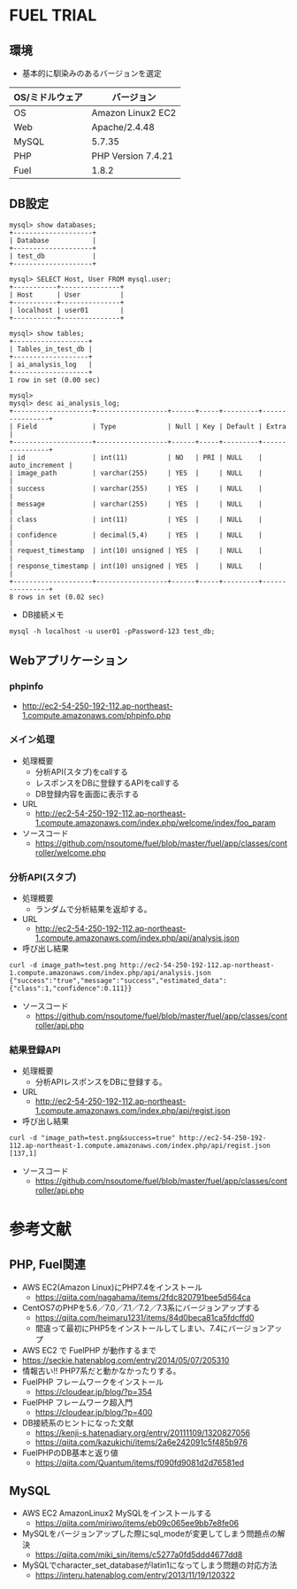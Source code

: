 # FUEL TRIAL

## 環境
- 基本的に馴染みのあるバージョンを選定

| OS/ミドルウェア | バージョン |
----|---- 
| OS | Amazon Linux2 EC2|
| Web | Apache/2.4.48 |
| MySQL | 5.7.35 |
| PHP | PHP Version 7.4.21 |
| Fuel | 1.8.2 |

## DB設定
```
mysql> show databases;
+--------------------+
| Database           |
+--------------------+
| test_db            |
+--------------------+

mysql> SELECT Host, User FROM mysql.user;
+-----------+---------------+
| Host      | User          |
+-----------+---------------+
| localhost | user01        |
+-----------+---------------+

mysql> show tables;
+-------------------+
| Tables_in_test_db |
+-------------------+
| ai_analysis_log   |
+-------------------+
1 row in set (0.00 sec)

mysql> 
mysql> desc ai_analysis_log;
+--------------------+------------------+------+-----+---------+----------------+
| Field              | Type             | Null | Key | Default | Extra          |
+--------------------+------------------+------+-----+---------+----------------+
| id                 | int(11)          | NO   | PRI | NULL    | auto_increment |
| image_path         | varchar(255)     | YES  |     | NULL    |                |
| success            | varchar(255)     | YES  |     | NULL    |                |
| message            | varchar(255)     | YES  |     | NULL    |                |
| class              | int(11)          | YES  |     | NULL    |                |
| confidence         | decimal(5,4)     | YES  |     | NULL    |                |
| request_timestamp  | int(10) unsigned | YES  |     | NULL    |                |
| response_timestamp | int(10) unsigned | YES  |     | NULL    |                |
+--------------------+------------------+------+-----+---------+----------------+
8 rows in set (0.02 sec)

```
- DB接続メモ
```
mysql -h localhost -u user01 -pPassword-123 test_db;
```

## Webアプリケーション
### phpinfo 
  - http://ec2-54-250-192-112.ap-northeast-1.compute.amazonaws.com/phpinfo.php

### メイン処理
- 処理概要
  - 分析API(スタブ)をcallする
  - レスポンスをDBに登録するAPIをcallする
  - DB登録内容を画面に表示する
- URL
  - http://ec2-54-250-192-112.ap-northeast-1.compute.amazonaws.com/index.php/welcome/index/foo_param
- ソースコード
  - https://github.com/nsoutome/fuel/blob/master/fuel/app/classes/controller/welcome.php

### 分析API(スタブ)
- 処理概要
  - ランダムで分析結果を返却する。
- URL  
  - http://ec2-54-250-192-112.ap-northeast-1.compute.amazonaws.com/index.php/api/analysis.json
- 呼び出し結果
```
curl -d image_path=test.png http://ec2-54-250-192-112.ap-northeast-1.compute.amazonaws.com/index.php/api/analysis.json
{"success":"true","message":"success","estimated_data":{"class":1,"confidence":0.111}}
```
- ソースコード
  - https://github.com/nsoutome/fuel/blob/master/fuel/app/classes/controller/api.php

### 結果登録API
- 処理概要
  - 分析APIレスポンスをDBに登録する。
- URL  
  - http://ec2-54-250-192-112.ap-northeast-1.compute.amazonaws.com/index.php/api/regist.json
- 呼び出し結果
```
curl -d "image_path=test.png&success=true" http://ec2-54-250-192-112.ap-northeast-1.compute.amazonaws.com/index.php/api/regist.json
[137,1]
```
- ソースコード
  - https://github.com/nsoutome/fuel/blob/master/fuel/app/classes/controller/api.php

# 参考文献

## PHP, Fuel関連
- AWS EC2(Amazon Linux)にPHP7.4をインストール
  - https://qiita.com/nagahama/items/2fdc820791bee5d564ca
- CentOS7のPHPを5.6／7.0／7.1／7.2／7.3系にバージョンアップする
  - https://qiita.com/heimaru1231/items/84d0beca81ca5fdcffd0
  - 間違って最初にPHP5をインストールしてしまい、7.4にバージョンアップ
-  AWS EC2 で FuelPHP が動作するまで
  - https://seckie.hatenablog.com/entry/2014/05/07/205310
  - 情報古い!! PHP7系だと動かなかったりする。
- FuelPHP フレームワークをインストール
  - https://cloudear.jp/blog/?p=354
- FuelPHP フレームワーク超入門
  - https://cloudear.jp/blog/?p=400
- DB接続系のヒントになった文献
  - https://kenji-s.hatenadiary.org/entry/20111109/1320827056
  - https://qiita.com/kazukichi/items/2a6e242091c5f485b976
- FuelPHPのDB基本と返り値
  - https://qiita.com/Quantum/items/f090fd9081d2d76581ed

## MySQL
- AWS EC2 AmazonLinux2 MySQLをインストールする
  - https://qiita.com/miriwo/items/eb09c065ee9bb7e8fe06
- MySQLをバージョンアップした際にsql_modeが変更してしまう問題点の解決
  - https://qiita.com/miki_sin/items/c5277a0fd5ddd4677dd8
- MySQLでcharacter_set_databaseがlatin1になってしまう問題の対応方法
  - https://interu.hatenablog.com/entry/2013/11/19/120322





## 



